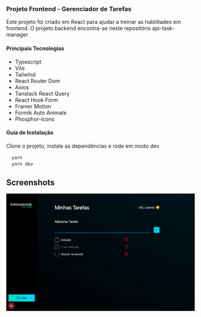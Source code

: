 ### Projeto Frontend - Gerenciador de Tarefas

Este projeto foi criado em React para ajudar a treinar as habilitades em frontend. O projeto backend encontra-se neste repositório api-task-manager

#### Principais Tecnologias

- Typescript
- Vite
- Tailwind
- React Router Dom
- Axios
- Tanstack React Query
- React Hook Form
- Framer Motion
- Formik Auto Animate
- Phosphor-icons

#### Guia de Instalação

Clone o projeto, instale as dependências e rode em modo dev.

```bash
  yarn
  yarn dev
```

## Screenshots

![image](/public/web.png)
